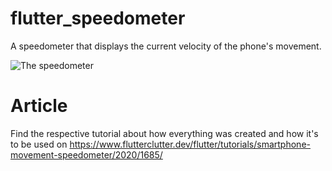 # flutter_speedometer

A speedometer that displays the current velocity of the phone's movement.

![The speedometer](https://www.flutterclutter.dev/wp-content/uploads/2020/09/flutter-sensor-speedometer.png)

# Article

Find the respective tutorial about how everything was created and how it's to be used on https://www.flutterclutter.dev/flutter/tutorials/smartphone-movement-speedometer/2020/1685/

